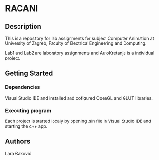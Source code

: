 # RACANI

## Description

This is a repository for lab assignments for subject Computer Animation at University of Zagreb,
Faculty of Electrical Engineering and Computing.

Lab1 and Lab2 are laboratory assignments and AutoKretanje is a individual project.

## Getting Started

### Dependencies

Visual Studio IDE and installed and cofigured OpenGL and GLUT libraries.

### Executing program

Each project is started localy by opening .sln file in Visual Studio IDE and starting the c++ app.

## Authors

Lara Đaković
